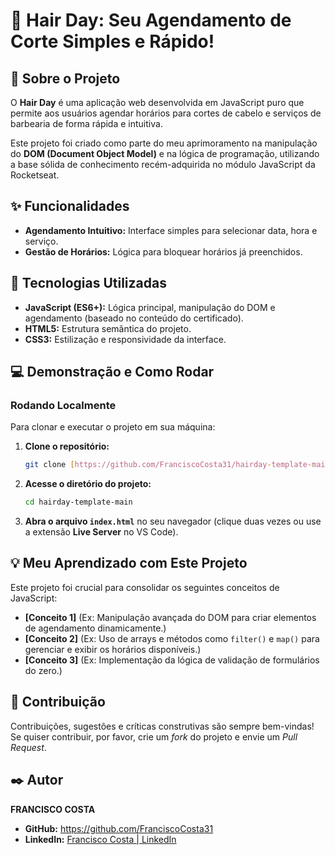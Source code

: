 # 💈 Hair Day: Seu Agendamento de Corte Simples e Rápido!

## 📄 Sobre o Projeto

O **Hair Day** é uma aplicação web desenvolvida em JavaScript puro que permite aos usuários agendar horários para cortes de cabelo e serviços de barbearia de forma rápida e intuitiva. 

Este projeto foi criado como parte do meu aprimoramento na manipulação do **DOM (Document Object Model)** e na lógica de programação, utilizando a base sólida de conhecimento recém-adquirida no módulo JavaScript da Rocketseat.

## ✨ Funcionalidades

* **Agendamento Intuitivo:** Interface simples para selecionar data, hora e serviço.
* **Gestão de Horários:** Lógica para bloquear horários já preenchidos.

## 🚀 Tecnologias Utilizadas

* **JavaScript (ES6+):** Lógica principal, manipulação do DOM e agendamento (baseado no conteúdo do certificado).
* **HTML5:** Estrutura semântica do projeto.
* **CSS3:** Estilização e responsividade da interface.


## 💻 Demonstração e Como Rodar

### Rodando Localmente

Para clonar e executar o projeto em sua máquina:

1.  **Clone o repositório:**
    ```bash
    git clone [https://github.com/FranciscoCosta31/hairday-template-main.git](https://github.com/FranciscoCosta31/hairday-template-main.git)
    ```
2.  **Acesse o diretório do projeto:**
    ```bash
    cd hairday-template-main
    ```
3.  **Abra o arquivo `index.html`** no seu navegador (clique duas vezes ou use a extensão **Live Server** no VS Code).

## 💡 Meu Aprendizado com Este Projeto

Este projeto foi crucial para consolidar os seguintes conceitos de JavaScript:

* **[Conceito 1]** (Ex: Manipulação avançada do DOM para criar elementos de agendamento dinamicamente.)
* **[Conceito 2]** (Ex: Uso de arrays e métodos como `filter()` e `map()` para gerenciar e exibir os horários disponíveis.)
* **[Conceito 3]** (Ex: Implementação da lógica de validação de formulários do zero.)

## 🤝 Contribuição

Contribuições, sugestões e críticas construtivas são sempre bem-vindas! Se quiser contribuir, por favor, crie um *fork* do projeto e envie um *Pull Request*.

## ✒️ Autor

**FRANCISCO COSTA**

* **GitHub:** https://github.com/FranciscoCosta31
* **LinkedIn:** [Francisco Costa | LinkedIn](https://www.linkedin.com/in/franciscojbcosta/)

